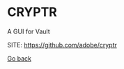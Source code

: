 # CRYPTR
 
 A GUI for Vault
 
 SITE: https://github.com/adobe/cryptr

 [Go back](https://portable-linux-apps.github.io/apps.html)
